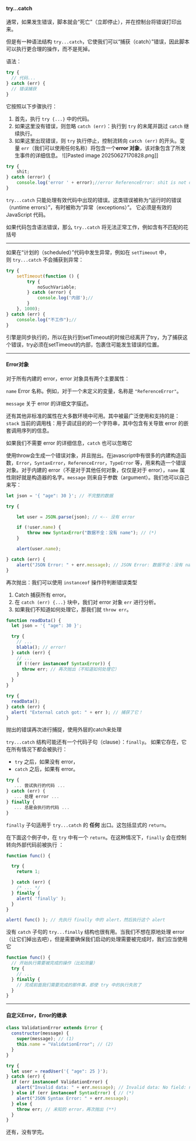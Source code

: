 #### try...catch
通常，如果发生错误，脚本就会“死亡”（立即停止），并在控制台将错误打印出来。

但是有一种语法结构 `try...catch`，它使我们可以“捕获（catch）”错误，因此脚本可以执行更合理的操作，而不是死掉。

语法：
```javascript
try {
  // 代码...
} catch (err) {
  // 错误捕获
}
```
它按照以下步骤执行：
1. 首先，执行 `try {...}` 中的代码。
2. 如果这里没有错误，则忽略 `catch (err)`：执行到 `try` 的末尾并跳过 `catch` 继续执行。
3. 如果这里出现错误，则 `try` 执行停止，控制流转向 `catch (err)` 的开头。变量 `err`（我们可以使用任何名称）将包含一个**error 对象**，该对象包含了所发生事件的详细信息。
![[Pasted image 20250627170828.png]]

```javascript
try {
    shit;
} catch (error) {
    console.log('error ' + error);//error ReferenceError: shit is not defined
}
```
`try...catch` 只能处理有效代码中出现的错误。这类错误被称为“运行时的错误（runtime errors）”，有时被称为“异常（exceptions）”。
它必须是有效的 JavaScript 代码。

如果代码包含语法错误，那么 `try..catch` 将无法正常工作，例如含有不匹配的花括号

---
如果在“计划的（scheduled）”代码中发生异常，例如在 `setTimeout` 中，则 `try...catch` 不会捕获到异常：
```javascript
try {
    setTimeout(function () {
        try {
            noSuchVariable;
        } catch (error) {
            console.log('内部');//
        }
    }, 1000);
} catch (err) {
    console.log("不工作");//
}
```
引擎是同步执行的，所以在执行到setTimeout的时候已经离开了try，为了捕获这个错误，try必须在setTimeout的内部，包裹住可能发生错误的位置。

---
#### Error对象
对于所有内建的 error，error 对象具有两个主要属性：

`name`
Error 名称。例如，对于一个未定义的变量，名称是 `"ReferenceError"`。

`message`
关于 error 的详细文字描述。

还有其他非标准的属性在大多数环境中可用。其中被最广泛使用和支持的是：
`stack`
当前的调用栈：用于调试目的的一个字符串，其中包含有关导致 error 的嵌套调用序列的信息。

如果我们不需要 error 的详细信息，`catch` 也可以忽略它

使用throw会生成一个错误对象，并且抛出。在javascript中有很多的内建构造函数，`Error`，`SyntaxError`，`ReferenceError`，`TypeError` 等，用来构造一个错误对象。对于内建的 error（不是对于其他任何对象，仅仅是对于 error），`name` 属性刚好就是构造器的名字。`message` 则来自于参数（argument）。我们也可以自己来写：
```javascript
let json = '{ "age": 30 }'; // 不完整的数据

try {

    let user = JSON.parse(json); // <-- 没有 error

    if (!user.name) {
        throw new SyntaxError("数据不全：没有 name"); // (*)
    }

    alert(user.name);

} catch (err) {
    alert("JSON Error: " + err.message); // JSON Error: 数据不全：没有 name
}
```


再次抛出：我们可以使用 `instanceof` 操作符判断错误类型
1. Catch 捕获所有 error。
2. 在 `catch (err) {...}` 块中，我们对 error 对象 `err` 进行分析。
3. 如果我们不知道如何处理它，那我们就 `throw err`。
```javascript
function readData() {
  let json = '{ "age": 30 }';

  try {
    // ...
    blabla(); // error!
  } catch (err) {
    // ...
    if (!(err instanceof SyntaxError)) {
      throw err; // 再次抛出（不知道如何处理它）
    }
  }
}

try {
  readData();
} catch (err) {
  alert( "External catch got: " + err ); // 捕获了它！
}
```
抛出的错误再次进行捕捉，使用外层的catch来处理

`try...catch` 结构可能还有一个代码子句（clause）：`finally`。
如果它存在，它在所有情况下都会被执行：
- `try` 之后，如果没有 error，
- `catch` 之后，如果有 error。
```javascript
try {
   ... 尝试执行的代码 ...
} catch (err) {
   ... 处理 error ...
} finally {
   ... 总是会执行的代码 ...
}
```
`finally` 子句适用于 `try...catch` 的 **任何** 出口。这包括显式的 `return`。

在下面这个例子中，在 `try` 中有一个 `return`。在这种情况下，`finally` 会在控制转向外部代码前被执行 ：
```javascript
function func() {

  try {
    return 1;

  } catch (err) {
    /* ... */
  } finally {
    alert( 'finally' );
  }
}

alert( func() ); // 先执行 finally 中的 alert，然后执行这个 alert
```


没有 `catch` 子句的 `try...finally` 结构也很有用。当我们不想在原地处理 error（让它们掉出去吧），但是需要确保我们启动的处理需要被完成时，我们应当使用它
```javascript
function func() {
  // 开始执行需要被完成的操作（比如测量）
  try {
    // ...
  } finally {
    // 完成前面我们需要完成的那件事，即使 try 中的执行失败了
  }
}
```

---
#### 自定义Error，Error的继承

```javascript
class ValidationError extends Error {
  constructor(message) {
    super(message); // (1)
    this.name = "ValidationError"; // (2)
  }
}

try {
  let user = readUser('{ "age": 25 }');
} catch (err) {
  if (err instanceof ValidationError) {
    alert("Invalid data: " + err.message); // Invalid data: No field: name
  } else if (err instanceof SyntaxError) { // (*)
    alert("JSON Syntax Error: " + err.message);
  } else {
    throw err; // 未知的 error，再次抛出 (**)
  }
}
```
还有，没有学完。


